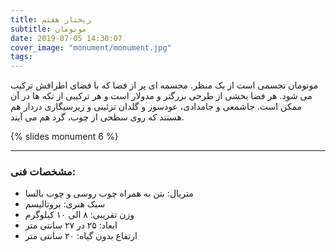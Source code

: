 ```yaml
---
title: ریختار هفتم
subtitle: مونومان
date: 2019-07-05 14:30:07
cover_image: "monument/monument.jpg"
tags:
---
```

 
مونومان تجسمی است از یک منظر. مجسمه ای پر از فضا که با فضای اطرافش ترکیب می شود. هر فضا بخشی از طرحی بزرگتر و مدولار است و هر ترکیبی از تکه ها در آن ممکن است. جاشمعی و جامدادی، عودسوز و گلدان تزئینی و زیرسیگاری دردار هم هستند که روی سطحی از چوب، گرد هم می آیند.

{% slides monument 6 %}	

<hr class="style-two">

### مشخصات فنی:

- متریال: بتن به همراه چوب روسی و چوب بالسا
- سبک هنری: بروتالیسم 
- وزن تقریبی: ۸ الی ۱۰ کیلوگرم
- ابعاد: ۲۵ در ۲۷ سانتی متر
- ارتفاع بدون گیاه: ۲۰ سانتی متر
